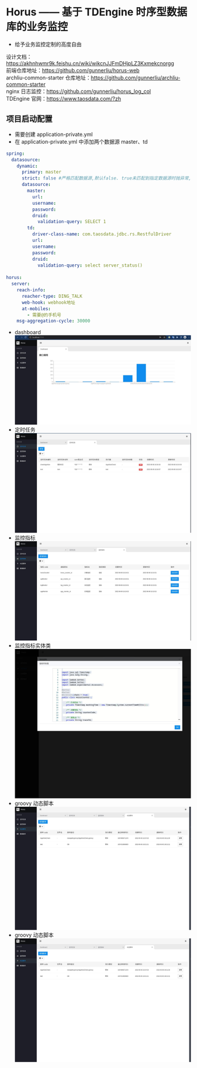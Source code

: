 # Horus —— 基于 TDEngine 时序型数据库的业务监控

- 给予业务监控定制的高度自由

设计文档：https://akhnhwmr9k.feishu.cn/wiki/wikcnJJFmDHjpLZ3Kxmekcnorgg  
前端仓库地址：https://github.com/gunnerliu/horus-web  
archliu-common-starter 仓库地址：https://github.com/gunnerliu/archliu-common-starter  
nginx 日志监控：https://github.com/gunnerliu/horus_log_col  
TDEngine 官网：https://www.taosdata.com/?zh

## 项目启动配置

- 需要创建 application-private.yml
- 在 application-private.yml 中添加两个数据源 master、td

```yml
spring:
  datasource:
    dynamic:
      primary: master
      strict: false #严格匹配数据源,默认false. true未匹配到指定数据源时抛异常,false使用默认数据源
      datasource:
        master:
          url:
          username:
          password:
          druid:
            validation-query: SELECT 1
        td:
          driver-class-name: com.taosdata.jdbc.rs.RestfulDriver
          url:
          username:
          password:
          druid:
            validation-query: select server_status()

horus:
  server:
    reach-info:
      reacher-type: DING_TALK
      web-hook: webhook地址
      at-mobiles:
        - 需要@的手机号
    msg-aggregation-cycle: 30000
```

- dashboard
  ![image](horus-server/src/main/resources/images/1.jpg)
- 定时任务
  ![image](horus-server/src/main/resources/images/2.jpg)
- 监控指标
  ![image](horus-server/src/main/resources/images/3.jpg)
- 监控指标实体类
  ![image](horus-server/src/main/resources/images/4.jpg)
- groovy 动态脚本
  ![image](horus-server/src/main/resources/images/5.jpg)
- groovy 动态脚本
  ![image](horus-server/src/main/resources/images/5.jpg)
